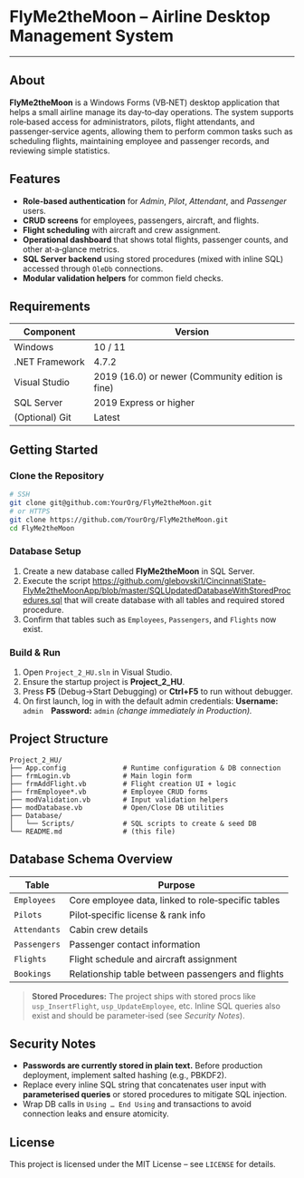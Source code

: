 # FlyMe2theMoon – Airline Desktop Management System


---

## About

**FlyMe2theMoon** is a Windows Forms (VB‑NET) desktop application that helps a small airline manage its day‑to‑day operations. The system supports role‑based access for administrators, pilots, flight attendants, and passenger‑service agents, allowing them to perform common tasks such as scheduling flights, maintaining employee and passenger records, and reviewing simple statistics.

## Features

* **Role‑based authentication** for *Admin*, *Pilot*, *Attendant*, and *Passenger* users.
* **CRUD screens** for employees, passengers, aircraft, and flights.
* **Flight scheduling** with aircraft and crew assignment.
* **Operational dashboard** that shows total flights, passenger counts, and other at‑a‑glance metrics.
* **SQL Server backend** using stored procedures (mixed with inline SQL) accessed through `OleDb` connections.
* **Modular validation helpers** for common field checks.

## Requirements

| Component      | Version                                          |
| -------------- | ------------------------------------------------ |
| Windows        | 10 / 11                                          |
| .NET Framework | 4.7.2                                            |
| Visual Studio  | 2019 (16.0) or newer (Community edition is fine) |
| SQL Server     | 2019 Express or higher                           |
| (Optional) Git | Latest                                           |

## Getting Started

### Clone the Repository

```bash
# SSH
git clone git@github.com:YourOrg/FlyMe2theMoon.git
# or HTTPS
git clone https://github.com/YourOrg/FlyMe2theMoon.git
cd FlyMe2theMoon
```

### Database Setup

1. Create a new database called **FlyMe2theMoon** in SQL Server.
2. Execute the script https://github.com/glebovski1/CincinnatiState-FlyMe2theMoonApp/blob/master/SQLUpdatedDatabaseWithStoredProcedures.sql that will create database with all tables and required stored procedure.
3. Confirm that tables such as `Employees`, `Passengers`, and `Flights` now exist.



### Build & Run

1. Open `Project_2_HU.sln` in Visual Studio.
2. Ensure the startup project is **Project\_2\_HU**.
3. Press **F5** (Debug→Start Debugging) or **Ctrl+F5** to run without debugger.
4. On first launch, log in with the default admin credentials: **Username:** `admin` **Password:** `admin` *(change immediately in Production).*

## Project Structure

```
Project_2_HU/
├── App.config              # Runtime configuration & DB connection
├── frmLogin.vb             # Main login form
├── frmAddFlight.vb         # Flight creation UI + logic
├── frmEmployee*.vb         # Employee CRUD forms
├── modValidation.vb        # Input validation helpers
├── modDatabase.vb          # Open/Close DB utilities
├── Database/
│   └── Scripts/            # SQL scripts to create & seed DB
└── README.md               # (this file)
```

## Database Schema Overview

| Table        | Purpose                                            |
| ------------ | -------------------------------------------------- |
| `Employees`  | Core employee data, linked to role‑specific tables |
| `Pilots`     | Pilot‑specific license & rank info                 |
| `Attendants` | Cabin crew details                                 |
| `Passengers` | Passenger contact information                      |
| `Flights`    | Flight schedule and aircraft assignment            |
| `Bookings`   | Relationship table between passengers and flights  |

> **Stored Procedures:** The project ships with stored procs like `usp_InsertFlight`, `usp_UpdateEmployee`, etc. Inline SQL queries also exist and should be parameter‑ised (see *Security Notes*).

## Security Notes

* **Passwords are currently stored in plain text.** Before production deployment, implement salted hashing (e.g., PBKDF2).
* Replace every inline SQL string that concatenates user input with **parameterised queries** or stored procedures to mitigate SQL injection.
* Wrap DB calls in `Using … End Using` and transactions to avoid connection leaks and ensure atomicity.





## License

This project is licensed under the MIT License – see `LICENSE` for details.
